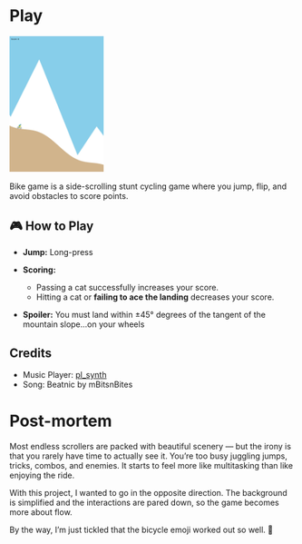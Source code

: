 <h1><a href="//bacionejs.github.io/bike/index.html" style="text-decoration: none; color: inherit;">Play</a></h1>

<a href="//bacionejs.github.io/bike/index.html" target="_blank">
    <img src="README.jpg" width="33%" />
</a>




Bike game is a side-scrolling stunt cycling game where you jump, flip, and avoid obstacles to score points.

## 🎮 How to Play

- **Jump:** Long-press
- **Scoring:**  
  - Passing a cat successfully increases your score.  
  - Hitting a cat or **failing to ace the landing** decreases your score.

- **Spoiler:** You must land within ±45° degrees of the tangent of the mountain slope...on your wheels

## Credits
- Music Player: [pl_synth](https://github.com/phoboslab/pl_synth)
- Song: Beatnic by mBitsnBites





# Post-mortem

Most endless scrollers are packed with beautiful scenery — but the irony is that you rarely have time to actually see it. You’re too busy juggling jumps, tricks, combos, and enemies. It starts to feel more like multitasking than like enjoying the ride.

With this project, I wanted to go in the opposite direction. The background is simplified and the interactions are pared down, so the game becomes more about flow.

By the way, I’m just tickled that the bicycle emoji worked out so well. 🚴






